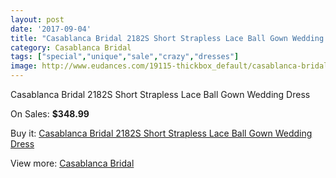 ```yaml
---
layout: post
date: '2017-09-04'
title: "Casablanca Bridal 2182S Short Strapless Lace Ball Gown Wedding Dress"
category: Casablanca Bridal
tags: ["special","unique","sale","crazy","dresses"]
image: http://www.eudances.com/19115-thickbox_default/casablanca-bridal-2182s-short-strapless-lace-ball-gown-wedding-dress.jpg
---
```

Casablanca Bridal 2182S Short Strapless Lace Ball Gown Wedding Dress

On Sales: **$348.99**
<a href="https://www.eudances.com/en/casablanca-bridal/5688-casablanca-bridal-2182s-short-strapless-lace-ball-gown-wedding-dress.html"><amp-img layout="responsive" width="600" height="600" src="//www.eudances.com/19115-thickbox_default/casablanca-bridal-2182s-short-strapless-lace-ball-gown-wedding-dress.jpg" alt="Casablanca Bridal 2182S Short Strapless Lace Ball Gown Wedding Dress 0" /></a>
<a href="https://www.eudances.com/en/casablanca-bridal/5688-casablanca-bridal-2182s-short-strapless-lace-ball-gown-wedding-dress.html"><amp-img layout="responsive" width="600" height="600" src="//www.eudances.com/19116-thickbox_default/casablanca-bridal-2182s-short-strapless-lace-ball-gown-wedding-dress.jpg" alt="Casablanca Bridal 2182S Short Strapless Lace Ball Gown Wedding Dress 1" /></a>

Buy it: [Casablanca Bridal 2182S Short Strapless Lace Ball Gown Wedding Dress](https://www.eudances.com/en/casablanca-bridal/5688-casablanca-bridal-2182s-short-strapless-lace-ball-gown-wedding-dress.html "Casablanca Bridal 2182S Short Strapless Lace Ball Gown Wedding Dress")

View more: [Casablanca Bridal](https://www.eudances.com/en/4-casablanca-bridal "Casablanca Bridal")